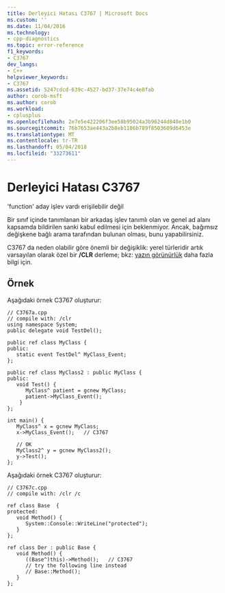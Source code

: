 ```yaml
---
title: Derleyici Hatası C3767 | Microsoft Docs
ms.custom: ''
ms.date: 11/04/2016
ms.technology:
- cpp-diagnostics
ms.topic: error-reference
f1_keywords:
- C3767
dev_langs:
- C++
helpviewer_keywords:
- C3767
ms.assetid: 5247cdcd-639c-4527-bd37-37e74c4e8fab
author: corob-msft
ms.author: corob
ms.workload:
- cplusplus
ms.openlocfilehash: 2e7e5e422206f3ee58b95024a3b96244d848e1b0
ms.sourcegitcommit: 76b7653ae443a2b8eb1186b789f8503609d6453e
ms.translationtype: MT
ms.contentlocale: tr-TR
ms.lasthandoff: 05/04/2018
ms.locfileid: "33273611"
---
```

# <a name="compiler-error-c3767"></a>Derleyici Hatası C3767
'function' aday işlev vardı erişilebilir değil  
  
 Bir sınıf içinde tanımlanan bir arkadaş işlev tanımlı olan ve genel ad alanı kapsamda bildirilen sanki kabul edilmesi için beklenmiyor. Ancak, bağımsız değişkene bağlı arama tarafından bulunan olması, bunu yapabilirsiniz.  
  
 C3767 da neden olabilir göre önemli bir değişiklik: yerel türleridir artık varsayılan olarak özel bir **/CLR** derleme; bkz: [yazın görünürlük](../../dotnet/how-to-define-and-consume-classes-and-structs-cpp-cli.md#BKMK_Type_visibility) daha fazla bilgi için.  
  
## <a name="example"></a>Örnek  
 Aşağıdaki örnek C3767 oluşturur:  
  
```  
// C3767a.cpp  
// compile with: /clr  
using namespace System;  
public delegate void TestDel();  
  
public ref class MyClass {  
public:  
   static event TestDel^ MyClass_Event;  
};  
  
public ref class MyClass2 : public MyClass {  
public:  
   void Test() {  
      MyClass^ patient = gcnew MyClass;  
      patient->MyClass_Event();  
    }  
};  
  
int main() {  
   MyClass^ x = gcnew MyClass;  
   x->MyClass_Event();   // C3767  
  
   // OK  
   MyClass2^ y = gcnew MyClass2();  
   y->Test();  
};  
```  
  
 Aşağıdaki örnek C3767 oluşturur:  
  
```  
// C3767c.cpp  
// compile with: /clr /c  
  
ref class Base  {  
protected:  
   void Method() {  
      System::Console::WriteLine("protected");  
   }  
};  
  
ref class Der : public Base {  
   void Method() {  
      ((Base^)this)->Method();   // C3767  
      // try the following line instead  
      // Base::Method();  
   }  
};  
```  
  
 